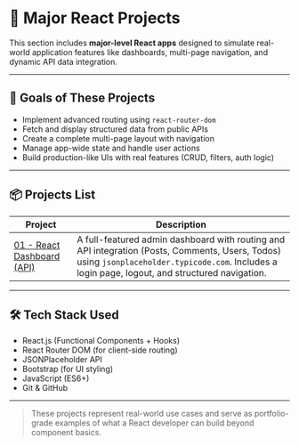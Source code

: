 # 🧠 Major React Projects

This section includes **major-level React apps** designed to simulate real-world application features like dashboards, multi-page navigation, and dynamic API data integration.

---

## 🎯 Goals of These Projects

- Implement advanced routing using `react-router-dom`
- Fetch and display structured data from public APIs
- Create a complete multi-page layout with navigation
- Manage app-wide state and handle user actions
- Build production-like UIs with real features (CRUD, filters, auth logic)

---

## 📦 Projects List

| Project | Description |
|---------|-------------|
| [01 - React Dashboard (API)](./01-react-dashboard-api) | A full-featured admin dashboard with routing and API integration (Posts, Comments, Users, Todos) using `jsonplaceholder.typicode.com`. Includes a login page, logout, and structured navigation. |

---

## 🛠️ Tech Stack Used

- React.js (Functional Components + Hooks)
- React Router DOM (for client-side routing)
- JSONPlaceholder API
- Bootstrap (for UI styling)
- JavaScript (ES6+)
- Git & GitHub

---

> These projects represent real-world use cases and serve as portfolio-grade examples of what a React developer can build beyond component basics.
